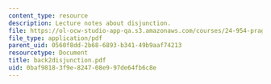 ```yaml
---
content_type: resource
description: Lecture notes about disjunction.
file: https://ol-ocw-studio-app-qa.s3.amazonaws.com/courses/24-954-pragmatics-in-linguistic-theory-fall-2006/0baf98183f9e824708e997de64fb6c8e_back2disjunction.pdf
file_type: application/pdf
parent_uid: 0560f8dd-2b68-6893-b341-49b9aaf74213
resourcetype: Document
title: back2disjunction.pdf
uid: 0baf9818-3f9e-8247-08e9-97de64fb6c8e
---
```

